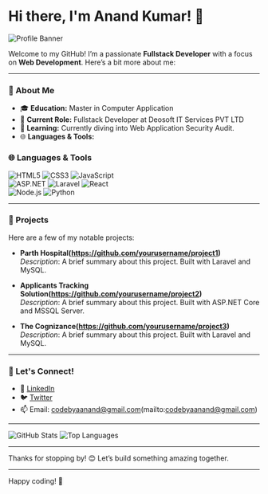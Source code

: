 # Hi there, I'm Anand Kumar! 👋

![Profile Banner](https://user-images.githubusercontent.com/banner-url)

Welcome to my GitHub! I’m a passionate **Fullstack Developer** with a focus on **Web Development**. Here’s a bit more about me:

---

### 💼 About Me
- 🎓 **Education:** Master in Computer Application
- 💼 **Current Role:** Fullstack Developer at Deosoft IT Services PVT LTD
- 🌱 **Learning:** Currently diving into Web Application Security Audit.
- 🌐 **Languages & Tools:**

### 🌐 Languages & Tools  
![HTML5](https://img.shields.io/badge/-HTML5-E34F26?style=flat&logo=html5&logoColor=white) ![CSS3](https://img.shields.io/badge/-CSS3-1572B6?style=flat&logo=css3&logoColor=white) ![JavaScript](https://img.shields.io/badge/-JavaScript-F7DF1E?style=flat&logo=javascript&logoColor=black)  
![ASP.NET](https://img.shields.io/badge/-ASP.NET-5C2D91?style=flat&logo=.net&logoColor=white) ![Laravel](https://img.shields.io/badge/-Laravel-FF2D20?style=flat&logo=laravel&logoColor=white) ![React](https://img.shields.io/badge/-React-61DAFB?style=flat&logo=react&logoColor=black)  
![Node.js](https://img.shields.io/badge/-Node.js-339933?style=flat&logo=node.js&logoColor=white) ![Python](https://img.shields.io/badge/-Python-3776AB?style=flat&logo=python&logoColor=white)

---

### 🚀 Projects
Here are a few of my notable projects:

- **Parth Hospital(https://github.com/yourusername/project1)**  
  *Description*: A brief summary about this project. Built with Laravel and MySQL.

- **Applicants Tracking Solution(https://github.com/yourusername/project2)**  
  *Description*: A brief summary about this project. Built with ASP.NET Core and MSSQL Server.

- **The Cognizance(https://github.com/yourusername/project3)**  
  *Description*: A brief summary about this project. Built with Laravel and MySQL.

---

### 💬 Let's Connect!
- 💼 [LinkedIn](https://www.linkedin.com/in/yourprofile)
- 🐦 [Twitter](https://twitter.com/yourusername)
- 📫 Email: codebyaanand@gmail.com(mailto:codebyaanand@gmail.com)

---

![GitHub Stats](https://github-readme-stats.vercel.app/api?username=codewithanand&show_icons=true&theme=radical)
![Top Languages](https://github-readme-stats.vercel.app/api/top-langs/?username=codewithanand&layout=compact&theme=radical)

---

Thanks for stopping by! 😊 Let’s build something amazing together.

---

Happy coding! 🚀
